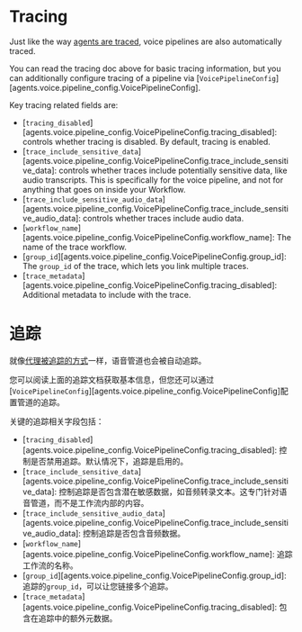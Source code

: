 # Tracing

Just like the way [agents are traced](../tracing.md), voice pipelines are also automatically traced.

You can read the tracing doc above for basic tracing information, but you can additionally configure tracing of a pipeline via [`VoicePipelineConfig`][agents.voice.pipeline_config.VoicePipelineConfig].

Key tracing related fields are:

-   [`tracing_disabled`][agents.voice.pipeline_config.VoicePipelineConfig.tracing_disabled]: controls whether tracing is disabled. By default, tracing is enabled.
-   [`trace_include_sensitive_data`][agents.voice.pipeline_config.VoicePipelineConfig.trace_include_sensitive_data]: controls whether traces include potentially sensitive data, like audio transcripts. This is specifically for the voice pipeline, and not for anything that goes on inside your Workflow.
-   [`trace_include_sensitive_audio_data`][agents.voice.pipeline_config.VoicePipelineConfig.trace_include_sensitive_audio_data]: controls whether traces include audio data.
-   [`workflow_name`][agents.voice.pipeline_config.VoicePipelineConfig.workflow_name]: The name of the trace workflow.
-   [`group_id`][agents.voice.pipeline_config.VoicePipelineConfig.group_id]: The `group_id` of the trace, which lets you link multiple traces.
-   [`trace_metadata`][agents.voice.pipeline_config.VoicePipelineConfig.tracing_disabled]: Additional metadata to include with the trace.

# 追踪

就像[代理被追踪的方式](../tracing.md)一样，语音管道也会被自动追踪。

您可以阅读上面的追踪文档获取基本信息，但您还可以通过[`VoicePipelineConfig`][agents.voice.pipeline_config.VoicePipelineConfig]配置管道的追踪。

关键的追踪相关字段包括：

-   [`tracing_disabled`][agents.voice.pipeline_config.VoicePipelineConfig.tracing_disabled]: 控制是否禁用追踪。默认情况下，追踪是启用的。
-   [`trace_include_sensitive_data`][agents.voice.pipeline_config.VoicePipelineConfig.trace_include_sensitive_data]: 控制追踪是否包含潜在敏感数据，如音频转录文本。这专门针对语音管道，而不是工作流内部的内容。
-   [`trace_include_sensitive_audio_data`][agents.voice.pipeline_config.VoicePipelineConfig.trace_include_sensitive_audio_data]: 控制追踪是否包含音频数据。
-   [`workflow_name`][agents.voice.pipeline_config.VoicePipelineConfig.workflow_name]: 追踪工作流的名称。
-   [`group_id`][agents.voice.pipeline_config.VoicePipelineConfig.group_id]: 追踪的`group_id`，可以让您链接多个追踪。
-   [`trace_metadata`][agents.voice.pipeline_config.VoicePipelineConfig.tracing_disabled]: 包含在追踪中的额外元数据。
